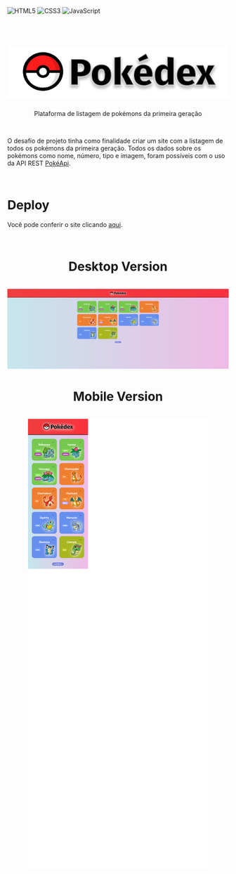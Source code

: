 ![HTML5](https://img.shields.io/badge/html5-%23E34F26.svg?style=for-the-badge&logo=html5&logoColor=white)
![CSS3](https://img.shields.io/badge/css3-%231572B6.svg?style=for-the-badge&logo=css3&logoColor=white)
![JavaScript](https://img.shields.io/badge/javascript-%23323330.svg?style=for-the-badge&logo=javascript&logoColor=%23F7DF1E)

<h1 align="center">
  <br>
  <img src="./logo.svg">
  <br>
</h1>

<p align="center">Plataforma de listagem de pokémons da primeira geração</p>

<br>

O desafio de projeto tinha como finalidade criar um site com a listagem de todos os pokémons da primeira geração. Todos os dados sobre os pokémons como nome, número, tipo e imagem, foram possíveis com o uso da API REST [PokéApi](https://pokeapi.co/).

<br>

# Deploy

Você pode conferir o site clicando [aqui](https://murilopita.github.io/pokedex/).

<br>

<h1 align="center">
    Desktop Version
    <br>
    <br>
    <img src="./assets/desktop.png">
</h1>

<h1 align="center">
    Mobile Version
    <br>    
    <br>
    <img src="./assets/mobile.png">
</h1>
